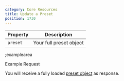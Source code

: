 ```yaml
---
category: Core Resources
title: Update a Preset
position: 1730
---
```


| Property | Description |
|---|---|
| `preset` | Your full preset object |

;examplearea

Example Request

<RequestExample url="https://mapi.storyblok.com/v1/spaces/606/presets/1814" httpMethod="PUT" :requestObject='{"preset":{"id":1814,"name":"Teaser with headline and image","preset":{"headline":"This is a default value for the preset!","image":"//a.storyblok.com/f/606/..."},"component_id":62}}'></RequestExample>

You will receive a fully loaded [preset object](#core-resources/presets/the-preset-object) as response.